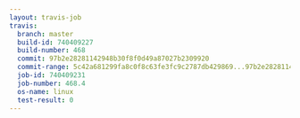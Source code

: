 ```yaml
---
layout: travis-job
travis:
  branch: master
  build-id: 740409227
  build-number: 468
  commit: 97b2e28281142948b30f8f0d49a87027b2309920
  commit-range: 5c42a681299fa8c0f8c63fe3fc9c2787db429869...97b2e28281142948b30f8f0d49a87027b2309920
  job-id: 740409231
  job-number: 468.4
  os-name: linux
  test-result: 0
---
```

